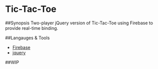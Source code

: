# Tic-Tac-Toe

##Synopsis
Two-player jQuery version of Tic-Tac-Toe using Firebase to provide real-time binding. 

##Langauges & Tools
- [Firebase](https://www.firebase.com/)
- [jquery](https://jquery.com/)

##WIP
